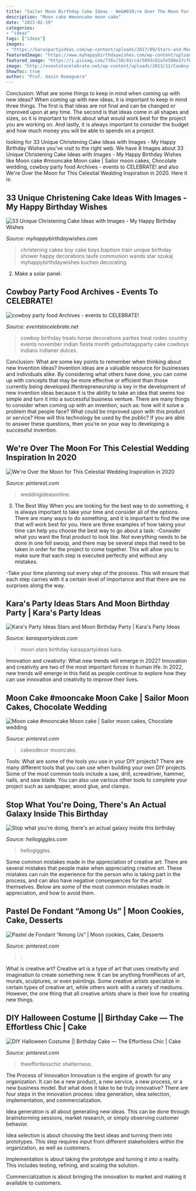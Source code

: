 ```yaml
---
title: "Sailor Moon Birthday Cake Ideas - We&#039;re Over The Moon For This Celestial Wedding Inspiration In 2020"
description: "Moon cake #mooncake moon cake"
date: "2023-02-19"
categories:
- "ideas"
tags: ["ideas"]
images:
- "https://karaspartyideas.com/wp-content/uploads/2017/09/Stars-and-Moon-Birthday-Party-via-Karas-Party-Ideas-KarasPartyIdeas.com3_.jpg"
featuredImage: "https://www.myhappybirthdaywishes.com/wp-content/uploads/2016/09/blue-train-with-star-wands-christening-cakes-for-boys.jpg"
featured_image: "https://i.pinimg.com/736x/50/93/cd/5093cd1a7e590e37cf61fe577d4f3f4f.jpg"
image: "http://eventstocelebrate.net/wp-content/uploads/2013/11/Cowboy-Birthday-Party-Treats.jpg"
ShowToc: true
author: "Prof. Gavin Romaguera"
---
```



Conclusion: What are some things to keep in mind when coming up with new ideas?
When coming up with new ideas, it is important to keep in mind three things. The first is that ideas are not final and can be changed or improved upon at any time. The second is that ideas come in all shapes and sizes, so it is important to think about what would work best for the project you are working on. And lastly, it is always important to consider the budget and how much money you will be able to spends on a project.

	

		
looking for 33 Unique Christening Cake Ideas with Images - My Happy Birthday Wishes you've visit to the right web. We have 8 Images about 33 Unique Christening Cake Ideas with Images - My Happy Birthday Wishes like Moon cake #mooncake Moon cake | Sailor moon cakes, Chocolate wedding, cowboy party food Archives - events to CELEBRATE! and also We&#039;re Over the Moon for This Celestial Wedding Inspiration in 2020. Here it is:
		
    
## 33 Unique Christening Cake Ideas With Images - My Happy Birthday Wishes

<img loading=lazy src="https://www.myhappybirthdaywishes.com/wp-content/uploads/2016/09/blue-train-with-star-wands-christening-cakes-for-boys.jpg" onerror="this.onerror=null;this.src='https://tse4.mm.bing.net/th?id=OIP.ib8bJ0qWGS84BO0p0eCW6AHaKh&amp;pid=15.1';" alt="33 Unique Christening Cake Ideas with Images - My Happy Birthday Wishes">

_Source: myhappybirthdaywishes.com_

>christening cakes boy cake boys baptism train unique birthday shower happy decorations taufe communion wands star szukaj myhappybirthdaywishes kuchen decorating. 

	

2. Make a solar panel.

    
## Cowboy Party Food Archives - Events To CELEBRATE!

<img loading=lazy src="http://eventstocelebrate.net/wp-content/uploads/2013/11/Cowboy-Birthday-Party-Treats.jpg" onerror="this.onerror=null;this.src='https://tse1.mm.bing.net/th?id=OIP.vK_pBI2f8NYBwUoE1aj81AHaLJ&amp;pid=15.1';" alt="cowboy party food Archives - events to CELEBRATE!">

_Source: eventstocelebrate.net_

>cowboy birthday treats horse decorations parties treat rodeo country events november indian fiesta month geburtstagsparty cake cowboys indians indianer dulces. 

	

Conclusion: What are some key points to remember when thinking about new Invention Ideas?
Invention ideas are a valuable resource for businesses and individuals alike. By considering what others have done, you can come up with concepts that may be more effective or efficient than those currently being developed.iflentrepreneurship is key in the development of new invention ideas because it is the ability to take an idea that seems too simple and turn it into a successful business venture. There are many things to consider when coming up with an invention, such as: how will it solve a problem that people face? What could be improved upon with this product or service? How will this technology be used by the public? If you are able to answer these questions, then you’re on your way to developing a successful invention.

    
## We&#039;re Over The Moon For This Celestial Wedding Inspiration In 2020

<img loading=lazy src="https://i.pinimg.com/originals/c3/0a/be/c30abe324d7004da16d933f32bd46bd4.jpg" onerror="this.onerror=null;this.src='https://tse3.mm.bing.net/th?id=OIP.cM4x1tqKg4MdY9FT-8C1qwHaLG&amp;pid=15.1';" alt="We&#039;re Over the Moon for This Celestial Wedding Inspiration in 2020">

_Source: pinterest.com_

>weddingideasonline. 

	

3) The Best Way
When you are looking for the best way to do something, it is always important to take your time and consider all of the options. There are many ways to do something, and it is important to find the one that will work best for you. Here are three examples of how taking your time can help you choose the best way to go about a task: 
-Consider what you want the final product to look like. Not everything needs to be done in one fell swoop, and there may be several steps that need to be taken in order for the project to come together. This will allow you to make sure that each step is executed perfectly and without any mistakes.

-Take your time planning out every step of the process. This will ensure that each step carries with it a certain level of importance and that there are no surprises along the way.

    
## Kara&#039;s Party Ideas Stars And Moon Birthday Party | Kara&#039;s Party Ideas

<img loading=lazy src="https://karaspartyideas.com/wp-content/uploads/2017/09/Stars-and-Moon-Birthday-Party-via-Karas-Party-Ideas-KarasPartyIdeas.com3_.jpg" onerror="this.onerror=null;this.src='https://tse4.mm.bing.net/th?id=OIP.ro2ppWfDeKHiWpgyC_RyDQEyDM&amp;pid=15.1';" alt="Kara&#039;s Party Ideas Stars and Moon Birthday Party | Kara&#039;s Party Ideas">

_Source: karaspartyideas.com_

>moon stars birthday karaspartyideas kara. 

	

Innovation and creativity: What new trends will emerge in 2022?
Innovation and creativity are two of the most important forces in human life. In 2022, new trends will emerge in this field as people continue to explore how they can use innovation and creativity to improve their lives.

    
## Moon Cake #mooncake Moon Cake | Sailor Moon Cakes, Chocolate Wedding

<img loading=lazy src="https://i.pinimg.com/736x/50/93/cd/5093cd1a7e590e37cf61fe577d4f3f4f.jpg" onerror="this.onerror=null;this.src='https://tse3.mm.bing.net/th?id=OIP.-3nIRD9OQILatXjOo0Ab_QHaKG&amp;pid=15.1';" alt="Moon cake #mooncake Moon cake | Sailor moon cakes, Chocolate wedding">

_Source: pinterest.com_

>cakesdecor mooncake. 

	

Tools: What are some of the tools you use in your DIY projects?
There are many different tools that you can use when building your own DIY projects. Some of the most common tools include a saw, drill, screwdriver, hammer, nails, and saw blade. You can also use various other tools to complete your project such as sandpaper, wood glue, and clamps.

    
## Stop What You&#039;re Doing, There&#039;s An Actual Galaxy Inside This Birthday

<img loading=lazy src="https://images.hellogiggles.com/uploads/2017/02/23011134/space-cake-imgur.jpg" onerror="this.onerror=null;this.src='https://tse3.mm.bing.net/th?id=OIP.w0H99K_qHtsoIZQEiMY9qgHaKK&amp;pid=15.1';" alt="Stop what you&#039;re doing, there&#039;s an actual galaxy inside this birthday">

_Source: hellogiggles.com_

>hellogiggles. 

	

Some common mistakes made in the appreciation of creative art:
There are several mistakes that people make when appreciating creative art. These mistakes can ruin the experience for the person who is taking part in the process, and can also have negative consequences for the artist themselves. Below are some of the most common mistakes made in appreciation, and how to avoid them.

    
## Pastel De Fondant “Among Us” | Moon Cookies, Cake, Desserts

<img loading=lazy src="https://i.pinimg.com/736x/f2/f0/b5/f2f0b596c73f99b67a988cab564b861b.jpg" onerror="this.onerror=null;this.src='https://tse3.mm.bing.net/th?id=OIP.aJ3EbNqZRHazFWT0BrDS5AHaHa&amp;pid=15.1';" alt="Pastel de Fondant “Among Us” | Moon cookies, Cake, Desserts">

_Source: pinterest.com_

>. 

	

What is creative art?
Creative art is a type of art that uses creativity and imagination to create something new. It can be anything fromPieces of art, murals, sculptures, or even paintings. Some creative artists specialize in certain types of creative art, while others work with a variety of mediums. However, the one thing that all creative artists share is their love for creating new things.

    
## DIY Halloween Costume || Birthday Cake — The Effortless Chic | Cake

<img loading=lazy src="https://i.pinimg.com/736x/dd/9a/d6/dd9ad62ca0b94f9337e8a3ebfddccf4c.jpg" onerror="this.onerror=null;this.src='https://tse1.mm.bing.net/th?id=OIP.cl7NFo4P4UULrKrVbxjArAHaLH&amp;pid=15.1';" alt="DIY Halloween Costume || Birthday Cake — The Effortless Chic | Cake">

_Source: pinterest.com_

>theeffortlesschic shelterness. 

	

The Process of Innovation
Innovation is the engine of growth for any organization. It can be a new product, a new service, a new process, or a new business model. But what does it take to be truly innovative?
There are four steps in the innovation process: idea generation, idea selection, implementation, and commercialization.

Idea generation is all about generating new ideas. This can be done through brainstorming sessions, market research, or simply observing customer behavior.

Idea selection is about choosing the best ideas and turning them into prototypes. This step requires input from different stakeholders within the organization, as well as customers.

Implementation is about taking the prototype and turning it into a reality. This includes testing, refining, and scaling the solution.

Commercialization is about bringing the innovation to market and making it available to customers.

